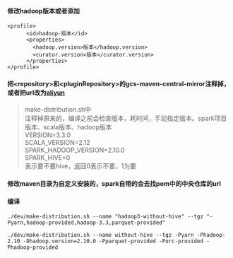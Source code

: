 #### 修改hadoop版本或者添加
```
<profile>
      <id>hadoop-版本</id>
      <properties>
        <hadoop.version>版本</hadoop.version>
        <curator.version>版本</curator.version>
      </properties>
</profile>
```

#### 把\<repository>和\<pluginRepository>的gcs-maven-central-mirror注释掉，或者把url改为[aliyun](https://maven.aliyun.com/repository/public)

> make-distribution.sh中  
注释掉原来的，编译之前会检查版本，耗时间，手动指定版本。spark项目版本、scala版本、hadoop版本  
VERSION=3.3.0  
SCALA_VERSION=2.12  
SPARK_HADOOP_VERSION=2.10.0  
SPARK_HIVE=0  
表示要不要hive，返回0表示不要，1为要  

#### 修改maven目录为自定义安装的，spark自带的会去找pom中的中央仓库的url

#### 编译
```
./dev/make-distribution.sh --name "hadoop3-without-hive" --tgz "-Pyarn,hadoop-provided,hadoop-3.3,parquet-provided"

./dev/make-distribution.sh --name without-hive --tgz -Pyarn -Phadoop-2.10 -Dhadoop.version=2.10.0 -Pparquet-provided -Porc-provided -Phadoop-provided

```